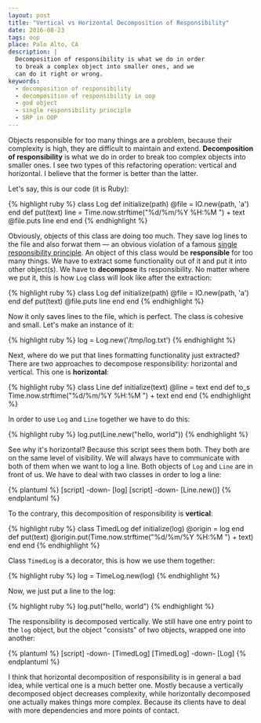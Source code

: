 ```yaml
---
layout: post
title: "Vertical vs Horizontal Decomposition of Responsibility"
date: 2016-08-23
tags: oop
place: Palo Alto, CA
description: |
  Decomposition of responsibility is what we do in order
  to break a complex object into smaller ones, and we
  can do it right or wrong.
keywords:
  - decomposition of responsibility
  - decomposition of responsibility in oop
  - god object
  - single responsibility principle
  - SRP in OOP
---
```


Objects responsible for too many things are a problem, because their
complexity is high, they are difficult to maintain and extend.
**Decomposition of responsibility** is what we do in order to break
too complex objects into smaller ones. I see two types of this
refactoring operation: vertical and horizontal. I believe that
the former is better than the latter.

<!--more-->

Let's say, this is our code (it is Ruby):

{% highlight ruby %}
class Log
  def initialize(path)
    @file = IO.new(path, 'a')
  end
  def put(text)
    line = Time.now.strftime("%d/%m/%Y %H:%M ") + text
    @file.puts line
  end
end
{% endhighlight %}

Obviously, objects of this class are doing too much.
They save log lines to the
file and also forwat them &mdash; an obvious violation of
a famous
[single responsibility principle](https://en.wikipedia.org/wiki/Single_responsibility_principle).
An object of this class would be **responsible** for too many things.
We have to extract some functionality out of it and put it
into other object(s). We have to **decompose** its responsibility.
No matter where we put it, this is how
`Log` class will look like after the extraction:

{% highlight ruby %}
class Log
  def initialize(path)
    @file = IO.new(path, 'a')
  end
  def put(text)
    @file.puts line
  end
end
{% endhighlight %}

Now it only saves lines to the file, which is perfect. The class
is cohesive and small. Let's make an instance of it:

{% highlight ruby %}
log = Log.new('/tmp/log.txt')
{% endhighlight %}

Next, where do we put that lines formatting functionality just extracted?
There are two approaches to decompose responsibility: horizontal and
vertical. This one is **horizontal**:

{% highlight ruby %}
class Line
  def initialize(text)
    @line = text
  end
  def to_s
    Time.now.strftime("%d/%m/%Y %H:%M ") + text
  end
end
{% endhighlight %}

In order to use `Log` and `Line` together we have to do this:

{% highlight ruby %}
log.put(Line.new("hello, world"))
{% endhighlight %}

See why it's horizontal? Because this script sees them
both. They both are on the same level of visibility. We will always have
to communicate with both of them when we want to log a line. Both
objects of `Log` and `Line` are in front of us. We have to deal with
two classes in order to log a line:

{% plantuml %}
[script] -down- [log]
[script] -down- [Line.new()]
{% endplantuml %}

To the contrary, this decomposition of responsibility is **vertical**:

{% highlight ruby %}
class TimedLog
  def initialize(log)
    @origin = log
  end
  def put(text)
    @origin.put(Time.now.strftime("%d/%m/%Y %H:%M ") + text)
  end
end
{% endhighlight %}

Class `TimedLog` is a decorator, this is how we use them together:

{% highlight ruby %}
log = TimeLog.new(log)
{% endhighlight %}

Now, we just put a line to the log:

{% highlight ruby %}
log.put("hello, world")
{% endhighlight %}

The responsibility is decomposed vertically. We still have one entry point
to the `log` object, but the object "consists" of two objects, wrapped
one into another:

{% plantuml %}
[script] -down- [TimedLog]
[TimedLog] -down- [Log]
{% endplantuml %}

I think that horizontal decomposition of responsibility is in general a bad idea,
while vertical one is a much better one. Mostly because a vertically
decomposed object decreases complexity, while horizontally decomposed
one actually makes things more complex. Because its clients have to deal with
more dependencies and more points of contact.

